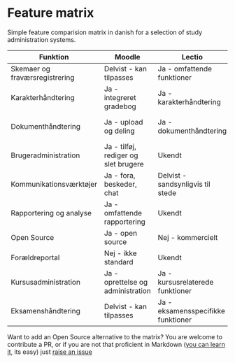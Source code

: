 # Feature matrix

Simple feature comparision matrix in danish for a selection of study administration systems.

| Funktion                       | Moodle | Lectio | OpenSIS | Fedena |
|--------------------------------|--------|--------|---------|--------|
| Skemaer og fraværsregistrering | Delvist - kan tilpasses | Ja - omfattende funktioner | Ja - scheduling og attendance | Ja - timetable management |
| Karakterhåndtering             | Ja - integreret gradebog | Ja - karakterhåndtering | Ja - gradebook og report cards | Ja - karakterhåndtering |
| Dokumenthåndtering             | Ja - upload og deling | Ja - dokumenthåndtering | Ja - report designer og dokumenthåndtering | Ja - document management |
| Brugeradministration           | Ja - tilføj, rediger og slet brugere | Ukendt | Ja - omfattende brugeradministration | Ja - brugeradministration |
| Kommunikationsværktøjer        | Ja - fora, beskeder, chat | Delvist - sandsynligvis til stede | Ja - multi-channel communication | Ja - SMS og email notifikationer |
| Rapportering og analyse        | Ja - omfattende rapportering | Ukendt | Ja - built-in analytics og advanced reporting | Ja - custom reports |
| Open Source                    | Ja - open source | Nej - kommercielt | Ja - open source | Ja - open source |
| Forældreportal                 | Nej - ikke standard | Ukendt | Ja - parent portal | Ja - parent portal |
| Kursusadministration           | Ja - oprettelse og administration | Ja - kursusrelaterede funktioner | Ja - course manager | Ja - courses and batches management |
| Eksamenshåndtering             | Delvist - kan tilpasses | Ja - eksamensspecifikke funktioner | Ja - graduation requirements | Ja - eksamensrelaterede funktioner |

Want to add an Open Source alternative to the matrix? You are welcome to contribute a PR, or if you are not that proficient in Markdown ([you can learn it](https://www.markdownguide.org/), its easy) just [raise an issue](https://github.com/OS2sandbox/skolehub/issues/new)
